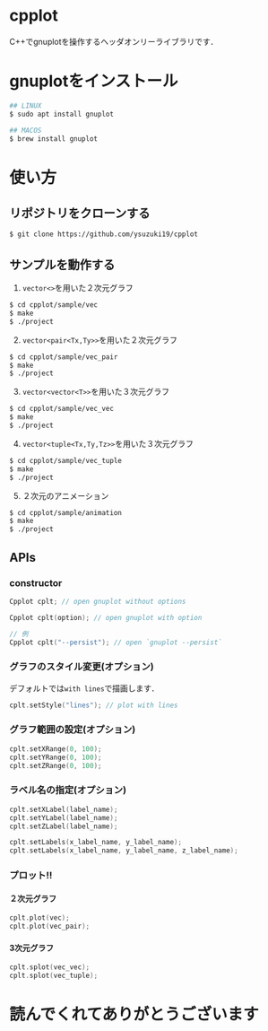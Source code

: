 # cpplot
C++でgnuplotを操作するヘッダオンリーライブラリです．

# gnuplotをインストール

```bash
## LINUX
$ sudo apt install gnuplot

## MACOS
$ brew install gnuplot
```

# 使い方
## リポジトリをクローンする

```bash
$ git clone https://github.com/ysuzuki19/cpplot
```


## サンプルを動作する
1. `vector<>`を用いた２次元グラフ

```bash
$ cd cpplot/sample/vec
$ make
$ ./project
```

2. `vector<pair<Tx,Ty>>`を用いた２次元グラフ

```bash
$ cd cpplot/sample/vec_pair
$ make
$ ./project
```

3. `vector<vector<T>>`を用いた３次元グラフ

```bash
$ cd cpplot/sample/vec_vec
$ make
$ ./project
```

4. `vector<tuple<Tx,Ty,Tz>>`を用いた３次元グラフ

```bash
$ cd cpplot/sample/vec_tuple
$ make
$ ./project
```

5. ２次元のアニメーション

```bash
$ cd cpplot/sample/animation
$ make
$ ./project
```

## APIs
### constructor

```cpp
Cpplot cplt; // open gnuplot without options
```

```cpp
Cpplot cplt(option); // open gnuplot with option

// 例
Cpplot cplt("--persist"); // open `gnuplot --persist`
```

### グラフのスタイル変更(オプション)
デフォルトでは`with lines`で描画します．

```cpp
cplt.setStyle("lines"); // plot with lines
```

### グラフ範囲の設定(オプション)

```cpp
cplt.setXRange(0, 100);
cplt.setYRange(0, 100);
cplt.setZRange(0, 100);
```

### ラベル名の指定(オプション)

```cpp
cplt.setXLabel(label_name);
cplt.setYLabel(label_name);
cplt.setZLabel(label_name);

cplt.setLabels(x_label_name, y_label_name);
cplt.setLabels(x_label_name, y_label_name, z_label_name);
```

### プロット!!
#### ２次元グラフ

```cpp
cplt.plot(vec);
cplt.plot(vec_pair);
```

#### 3次元グラフ

```cpp
cplt.splot(vec_vec);
cplt.splot(vec_tuple);
```

# 読んでくれてありがとうございます
